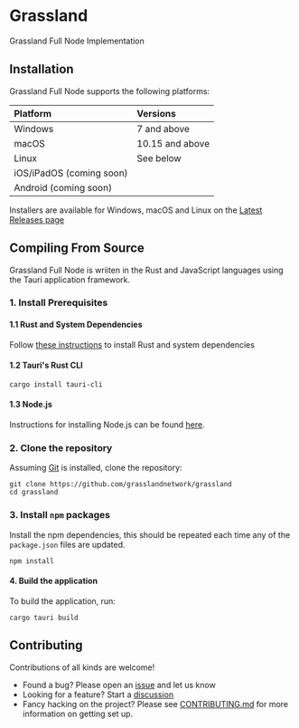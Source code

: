 # Grassland
Grassland Full Node Implementation


## Installation 

Grassland Full Node supports the following platforms:

| Platform                 | Versions        |
| :----------------------- | :-------------- |
| Windows                  | 7 and above     |
| macOS                    | 10.15 and above |
| Linux                    | See below       |
| iOS/iPadOS (coming soon) |                 |
| Android (coming soon)    |                 |


Installers are available for Windows, macOS and Linux on the [Latest Releases page](https://github.com/grasslandnetwork/grassland/releases/latest)



## Compiling From Source 

Grassland Full Node is wriiten in the Rust and JavaScript languages using the Tauri application framework.

### 1. Install Prerequisites 

#### 1.1 Rust and System Dependencies
Follow [these instructions](https://tauri.app/v1/guides/getting-started/prerequisites) to install Rust and system dependencies


#### 1.2 Tauri's Rust CLI 

    cargo install tauri-cli


#### 1.3 Node.js

Instructions for installing Node.js can be found [here](https://nodejs.org/en/download/).


### 2. Clone the repository

Assuming [Git](https://git-scm.com/) is installed, clone the repository:

    git clone https://github.com/grasslandnetwork/grassland
    cd grassland


### 3. Install `npm` packages

Install the npm dependencies, this should be repeated each time any of the `package.json` files are updated.

    npm install


#### 4. Build the application

To build the application, run:

    cargo tauri build



## Contributing

Contributions of all kinds are welcome!

* Found a bug? Please open an [issue](https://github.com/grasslandnetwork/grassland/issues/new) and let us know
* Looking for a feature? Start a [discussion](https://github.com/grasslandnetwork/grassland/discussions/new)
* Fancy hacking on the project? Please see [CONTRIBUTING.md](CONTRIBUTING.md) for more information on getting set up.
